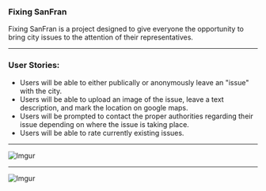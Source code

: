 <h3>Fixing SanFran</h3>

<p>Fixing SanFran is a project designed to give everyone the opportunity to bring city issues to the attention of their representatives.</p>
<hr/>
<h3>User Stories:</h3>
<ul> 
  <li>Users will be able to either publically or anonymously leave an "issue" with the city.</li> 
  <li>Users will be able to upload an image of the issue, leave a text description, and mark the location on google maps.</li> <li>Users will be prompted to contact the proper authorities regarding their issue depending on where the issue is taking place.</li>
  <li> Users will be able to rate currently existing issues.</li>
</ul>
<hr/>

![Imgur](https://i.imgur.com/Up60fP3.jpg)

<hr/>

![Imgur](https://i.imgur.com/CNiHAgy.jpg)




